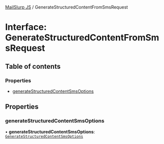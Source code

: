 [MailSlurp JS](../README.md) / GenerateStructuredContentFromSmsRequest

# Interface: GenerateStructuredContentFromSmsRequest

## Table of contents

### Properties

- [generateStructuredContentSmsOptions](GenerateStructuredContentFromSmsRequest.md#generatestructuredcontentsmsoptions)

## Properties

### generateStructuredContentSmsOptions

• **generateStructuredContentSmsOptions**: [`GenerateStructuredContentSmsOptions`](GenerateStructuredContentSmsOptions.md)

